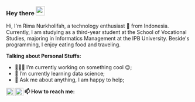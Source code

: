 ### Hey there <img src="https://media.giphy.com/media/hvRJCLFzcasrR4ia7z/giphy.gif" width="25px">

Hi, I'm Rima Nurkholifah, a technology enthusiast 🚀 from Indonesia. Currently, I am studying as a third-year student at the School of Vocational Studies, majoring in Informatics Management at the IPB University. Beside's programming, I enjoy eating food and traveling.

**Talking about Personal Stuffs:**

- 👨🏽‍💻 I’m currently working on something cool :wink:;
- 🌱 I’m currently learning data science; 
- 💬 Ask me about anything, I am happy to help;

**📫 How to reach me:**
<a href="https://www.instagram.com/rimanurfah/">
  <img align="left" alt="petanidata's Instagram" width="22px" src="https://cdn.jsdelivr.net/npm/simple-icons@v3/icons/instagram.svg" />
</a>
<a href="https://www.linkedin.com/in/rimanurkholifah/">
  <img align="left" alt="petanidata's LinkdeIN" width="22px" src="https://cdn.jsdelivr.net/npm/simple-icons@v3/icons/linkedin.svg" />
</a>
<br />

<!--
**petanidata/petanidata** is a ✨ _special_ ✨ repository because its `README.md` (this file) appears on your GitHub profile.

Here are some ideas to get you started:

- 🔭 I’m currently working on ...
- 🌱 I’m currently learning ...
- 👯 I’m looking to collaborate on ...
- 🤔 I’m looking for help with ...
- 💬 Ask me about ...
- 📫 How to reach me: ...
- 😄 Pronouns: ...
- ⚡ Fun fact: ...
-->
